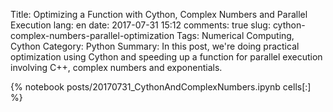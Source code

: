 ﻿Title: Optimizing a Function with Cython, Complex Numbers and Parallel Execution
lang: en
date: 2017-07-31 15:12
comments: true
slug: cython-complex-numbers-parallel-optimization
Tags: Numerical Computing, Cython
Category: Python
Summary: In this post, we're doing practical optimization using Cython and speeding up a function for parallel execution involving C++, complex numbers and exponentials.

{% notebook posts/20170731_CythonAndComplexNumbers.ipynb cells[:] %}
